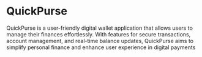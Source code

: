 # QuickPurse
QuickPurse is a user-friendly digital wallet application that allows users to manage their finances effortlessly. With features for secure transactions, account management, and real-time balance updates, QuickPurse aims to simplify personal finance and enhance user experience in digital payments
